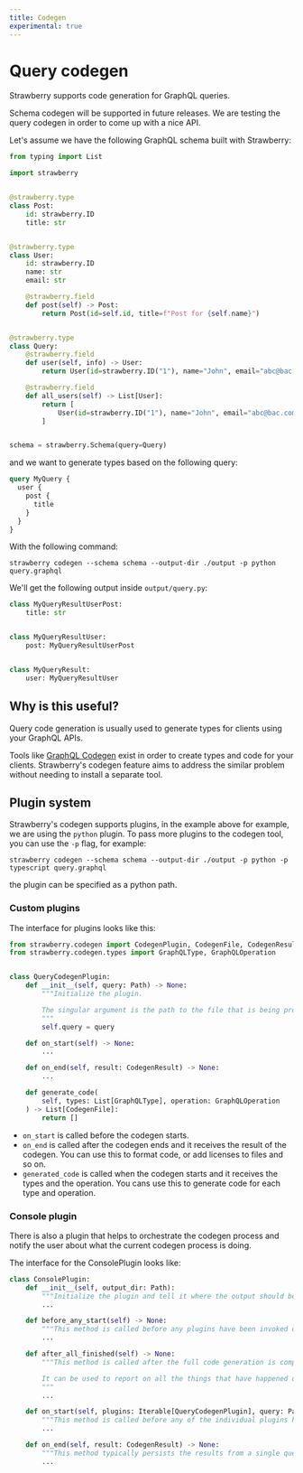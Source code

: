 ```yaml
---
title: Codegen
experimental: true
---
```


# Query codegen

Strawberry supports code generation for GraphQL queries.

<Note>

Schema codegen will be supported in future releases. We are testing the query
codegen in order to come up with a nice API.

</Note>

Let's assume we have the following GraphQL schema built with Strawberry:

```python
from typing import List

import strawberry


@strawberry.type
class Post:
    id: strawberry.ID
    title: str


@strawberry.type
class User:
    id: strawberry.ID
    name: str
    email: str

    @strawberry.field
    def post(self) -> Post:
        return Post(id=self.id, title=f"Post for {self.name}")


@strawberry.type
class Query:
    @strawberry.field
    def user(self, info) -> User:
        return User(id=strawberry.ID("1"), name="John", email="abc@bac.com")

    @strawberry.field
    def all_users(self) -> List[User]:
        return [
            User(id=strawberry.ID("1"), name="John", email="abc@bac.com"),
        ]


schema = strawberry.Schema(query=Query)
```

and we want to generate types based on the following query:

```graphql
query MyQuery {
  user {
    post {
      title
    }
  }
}
```

With the following command:

```shell
strawberry codegen --schema schema --output-dir ./output -p python query.graphql
```

We'll get the following output inside `output/query.py`:

```python
class MyQueryResultUserPost:
    title: str


class MyQueryResultUser:
    post: MyQueryResultUserPost


class MyQueryResult:
    user: MyQueryResultUser
```

## Why is this useful?

Query code generation is usually used to generate types for clients using your
GraphQL APIs.

Tools like [GraphQL Codegen](https://www.graphql-code-generator.com/) exist in
order to create types and code for your clients. Strawberry's codegen feature
aims to address the similar problem without needing to install a separate tool.

## Plugin system

Strawberry's codegen supports plugins, in the example above for example, we are
using the `python` plugin. To pass more plugins to the codegen tool, you can use
the `-p` flag, for example:

```shell
strawberry codegen --schema schema --output-dir ./output -p python -p typescript query.graphql
```

the plugin can be specified as a python path.

### Custom plugins

The interface for plugins looks like this:

```python
from strawberry.codegen import CodegenPlugin, CodegenFile, CodegenResult
from strawberry.codegen.types import GraphQLType, GraphQLOperation


class QueryCodegenPlugin:
    def __init__(self, query: Path) -> None:
        """Initialize the plugin.

        The singular argument is the path to the file that is being processed by this plugin.
        """
        self.query = query

    def on_start(self) -> None:
        ...

    def on_end(self, result: CodegenResult) -> None:
        ...

    def generate_code(
        self, types: List[GraphQLType], operation: GraphQLOperation
    ) -> List[CodegenFile]:
        return []
```

- `on_start` is called before the codegen starts.
- `on_end` is called after the codegen ends and it receives the result of the
  codegen. You can use this to format code, or add licenses to files and so on.
- `generated_code` is called when the codegen starts and it receives the types
  and the operation. You cans use this to generate code for each type and
  operation.

### Console plugin

There is also a plugin that helps to orchestrate the codegen process and notify the
user about what the current codegen process is doing.

The interface for the ConsolePlugin looks like:

```python
class ConsolePlugin:
    def __init__(self, output_dir: Path):
        """Initialize the plugin and tell it where the output should be written."""
        ...

    def before_any_start(self) -> None:
        """This method is called before any plugins have been invoked or any queries have been processed."""
        ...

    def after_all_finished(self) -> None:
        """This method is called after the full code generation is complete.

        It can be used to report on all the things that have happened during the codegen.
        """
        ...

    def on_start(self, plugins: Iterable[QueryCodegenPlugin], query: Path) -> None:
        """This method is called before any of the individual plugins have been started."""
        ...

    def on_end(self, result: CodegenResult) -> None:
        """This method typically persists the results from a single query to the output directory."""
        ...
```
